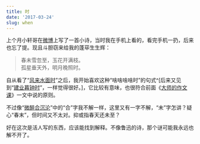 ```yaml
---
title: 时
date: '2017-03-24'
slug: when
---
```


上个月小轩哥在[微博](http://weibo.com/2185036803/EuSDBm0OA)上写了一首小诗，当时我在手机上看的，看完手机一扔，后来也忘了提。现且斗胆窃来给我的蓬荜生生辉：

> 春未雪忽至，玉花开满枝。  
孤星垂天外，明月晚照时。 

自从看了“[风来水面时](/cn/2014/06/on-writing/)”之后，我开始喜欢这种“啥啥啥啥时”的句式^[后来又见到“[建业暮钟时](/cn/2018/01/yu-wen-ji-chu/)”，一样觉得很好。]，它比较有意味，也很符合前面《[大师的作文课](/cn/2017/03/master-wrting/)》一文中说的原则。

不过像“[微醉合沉沦](/cn/2017/02/mingding/)”中的“合”字我不解一样，这里又有一字不解，“未”字怎讲？疑心“春末”，但时间又不太对。抑或指春天还未至？

好在这次是活人写的东西，应该能找到解释。不像鲁迅的诗，那个谜可能我永远也解不开了。
